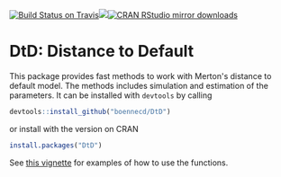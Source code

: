[![Build Status on Travis](https://travis-ci.org/boennecd/DtD.svg?branch=master)](https://travis-ci.org/boennecd/DtD)[![](https://www.r-pkg.org/badges/version/DtD)](http://cran.rstudio.com/web/packages/DtD/index.html)[![CRAN RStudio mirror downloads](http://cranlogs.r-pkg.org/badges/DtD)](http://cran.rstudio.com/web/packages/DtD/index.html)

DtD: Distance to Default
========================

This package provides fast methods to work with Merton's distance to default model. The methods includes simulation and estimation of the parameters. It can be installed with `devtools` by calling

``` r
devtools::install_github("boennecd/DtD")
```

or install with the version on CRAN

``` r
install.packages("DtD")
```

See [this vignette](vignettes/Distance-to-default.pdf) for examples of how to use the functions.
